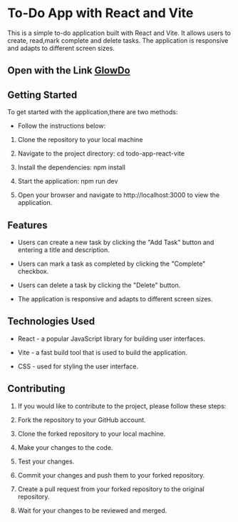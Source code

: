 # To-Do App with React and Vite
This is a simple to-do application built with React and Vite. It allows users to create, read,mark complete and delete tasks. The application is responsive and adapts to different screen sizes.

## Open with the Link [GlowDo](https://gregarious-beijinho-10f0f2.netlify.app)

## Getting Started
To get started with the application,there are two methods:

+ Follow the instructions below:

1. Clone the repository to your local machine

2. Navigate to the project directory: cd todo-app-react-vite

3. Install the dependencies: npm install

4. Start the application: npm run dev

5. Open your browser and navigate to http://localhost:3000 to view the application.

## Features
- Users can create a new task by clicking the "Add Task" button and entering a title and description.

+ Users can mark a task as completed by clicking the "Complete" checkbox.

* Users can delete a task by clicking the "Delete" button.

- The application is responsive and adapts to different screen sizes.

## Technologies Used
+ React - a popular JavaScript library for building user interfaces.

- Vite - a fast build tool that is used to build the application.

* CSS - used for styling the user interface.

## Contributing
1. If you would like to contribute to the project, please follow these steps:

2. Fork the repository to your GitHub account.

3. Clone the forked repository to your local machine.

4. Make your changes to the code.

5. Test your changes.

6. Commit your changes and push them to your forked repository.

7. Create a pull request from your forked repository to the original repository.

8. Wait for your changes to be reviewed and merged.